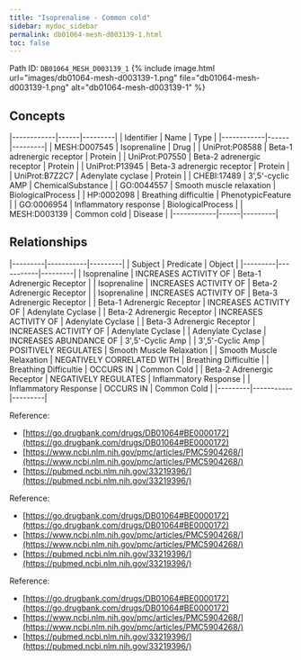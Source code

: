 ```yaml
---
title: "Isoprenaline - Common cold"
sidebar: mydoc_sidebar
permalink: db01064-mesh-d003139-1.html
toc: false 
---
```



Path ID: `DB01064_MESH_D003139_1`
{% include image.html url="images/db01064-mesh-d003139-1.png" file="db01064-mesh-d003139-1.png" alt="db01064-mesh-d003139-1" %}

## Concepts

|------------|------|---------|
| Identifier | Name | Type    |
|------------|------|---------|
| MESH:D007545 | Isoprenaline | Drug |
| UniProt:P08588 | Beta-1 adrenergic receptor | Protein |
| UniProt:P07550 | Beta-2 adrenergic receptor | Protein |
| UniProt:P13945 | Beta-3 adrenergic receptor | Protein |
| UniProt:B7Z2C7 | Adenylate cyclase | Protein |
| CHEBI:17489 | 3',5'-cyclic AMP | ChemicalSubstance |
| GO:0044557 | Smooth muscle relaxation | BiologicalProcess |
| HP:0002098 | Breathing difficultie | PhenotypicFeature |
| GO:0006954 | Inflammatory response | BiologicalProcess |
| MESH:D003139 | Common cold | Disease |
|------------|------|---------|

## Relationships

|---------|-----------|---------|
| Subject | Predicate | Object  |
|---------|-----------|---------|
| Isoprenaline | INCREASES ACTIVITY OF | Beta-1 Adrenergic Receptor |
| Isoprenaline | INCREASES ACTIVITY OF | Beta-2 Adrenergic Receptor |
| Isoprenaline | INCREASES ACTIVITY OF | Beta-3 Adrenergic Receptor |
| Beta-1 Adrenergic Receptor | INCREASES ACTIVITY OF | Adenylate Cyclase |
| Beta-2 Adrenergic Receptor | INCREASES ACTIVITY OF | Adenylate Cyclase |
| Beta-3 Adrenergic Receptor | INCREASES ACTIVITY OF | Adenylate Cyclase |
| Adenylate Cyclase | INCREASES ABUNDANCE OF | 3',5'-Cyclic Amp |
| 3',5'-Cyclic Amp | POSITIVELY REGULATES | Smooth Muscle Relaxation |
| Smooth Muscle Relaxation | NEGATIVELY CORRELATED WITH | Breathing Difficultie |
| Breathing Difficultie | OCCURS IN | Common Cold |
| Beta-2 Adrenergic Receptor | NEGATIVELY REGULATES | Inflammatory Response |
| Inflammatory Response | OCCURS IN | Common Cold |
|---------|-----------|---------|

Reference: 
  - [https://go.drugbank.com/drugs/DB01064#BE0000172](https://go.drugbank.com/drugs/DB01064#BE0000172)
  - [https://www.ncbi.nlm.nih.gov/pmc/articles/PMC5904268/](https://www.ncbi.nlm.nih.gov/pmc/articles/PMC5904268/)
  - [https://pubmed.ncbi.nlm.nih.gov/33219396/](https://pubmed.ncbi.nlm.nih.gov/33219396/)

Reference: 
  - [https://go.drugbank.com/drugs/DB01064#BE0000172](https://go.drugbank.com/drugs/DB01064#BE0000172)
  - [https://www.ncbi.nlm.nih.gov/pmc/articles/PMC5904268/](https://www.ncbi.nlm.nih.gov/pmc/articles/PMC5904268/)
  - [https://pubmed.ncbi.nlm.nih.gov/33219396/](https://pubmed.ncbi.nlm.nih.gov/33219396/)

Reference: 
  - [https://go.drugbank.com/drugs/DB01064#BE0000172](https://go.drugbank.com/drugs/DB01064#BE0000172)
  - [https://www.ncbi.nlm.nih.gov/pmc/articles/PMC5904268/](https://www.ncbi.nlm.nih.gov/pmc/articles/PMC5904268/)
  - [https://pubmed.ncbi.nlm.nih.gov/33219396/](https://pubmed.ncbi.nlm.nih.gov/33219396/)
